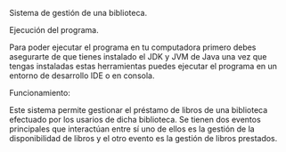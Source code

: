 Sistema de gestión de una biblioteca.

Ejecución del programa.

Para poder ejecutar el programa en tu computadora primero debes asegurarte de que tienes instalado el JDK y JVM de Java una vez que tengas instaladas estas herramientas puedes ejecutar el programa en un entorno de desarrollo IDE o en consola.

Funcionamiento:

Este sistema permite gestionar el préstamo de libros de una biblioteca efectuado por los usarios de dicha biblioteca. Se tienen dos eventos principales que interactúan entre sí uno de ellos es la gestión de la disponibilidad de libros y el otro evento es la gestión de libros prestados.
